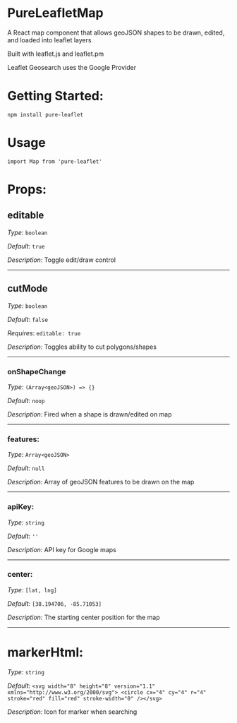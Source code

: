 # PureLeafletMap

A React map component that allows geoJSON shapes to be drawn, edited, and loaded into leaflet layers

Built with leaflet.js and leaflet.pm

Leaflet Geosearch uses the Google Provider

# Getting Started:

`npm install pure-leaflet`

# Usage

`import Map from 'pure-leaflet'`

# Props:

## editable

_Type:_ `boolean`

_Default:_ `true`

_Description:_ Toggle edit/draw control

---

## cutMode

_Type:_ `boolean`

_Default_: `false`

_Requires_: `editable: true`

_Description:_ Toggles ability to cut polygons/shapes

---

### onShapeChange

_Type:_ `(Array<geoJSON>) => {}`

_Default:_ `noop`

_Description:_ Fired when a shape is drawn/edited on map

---

### features:

_Type:_ `Array<geoJSON>`

_Default:_ `null`

_Description_: Array of geoJSON features to be drawn on the map

---

### apiKey:

_Type:_ `string`

_Default:_ `''`

_Description:_ API key for Google maps

---

### center:

_Type:_ `[lat, lng]`

_Default:_ `[38.194706, -85.71053]`

_Description:_ The starting center position for the map

---

# markerHtml:

_Type:_ `string`

_Default:_ `<svg width="8" height="8" version="1.1" xmlns="http://www.w3.org/2000/svg"> <circle cx="4" cy="4" r="4" stroke="red" fill="red" stroke-width="0" /></svg>`

_Description:_ Icon for marker when searching
